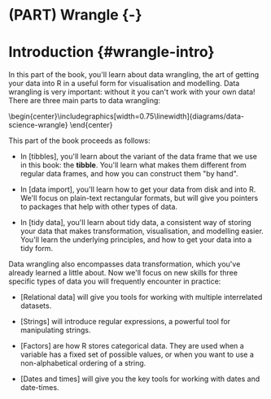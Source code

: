
# (PART) Wrangle {-}

# Introduction {#wrangle-intro}

In this part of the book, you'll learn about data wrangling, the art of getting your data into R in a useful form for visualisation and modelling. Data wrangling is very important: without it you can't work with your own data! There are three main parts to data wrangling:


\begin{center}\includegraphics[width=0.75\linewidth]{diagrams/data-science-wrangle} \end{center}

This part of the book proceeds as follows:

*   In [tibbles], you'll learn about the variant of the data frame that we use
    in this book: the __tibble__.  You'll learn what makes them different
    from regular data frames, and how you can construct them "by hand".

*   In [data import], you'll learn how to get your data from disk and into R.
    We'll focus on plain-text rectangular formats, but will give you pointers 
    to packages that help with other types of data.

*   In [tidy data], you'll learn about tidy data, a consistent way of storing
    your data that makes transformation, visualisation, and modelling easier.
    You'll learn the underlying principles, and how to get your data into a 
    tidy form.

Data wrangling also encompasses data transformation, which you've already learned a little about. Now we'll focus on new skills for three specific types of data you will frequently encounter in practice:

*   [Relational data] will give you tools for working with multiple
    interrelated datasets.
    
*   [Strings] will introduce regular expressions, a powerful tool for
    manipulating strings.

*   [Factors] are how R stores categorical data. They are used when a variable
    has a fixed set of possible values, or when you want to use a non-alphabetical
    ordering of a string.
    
*   [Dates and times] will give you the key tools for working with 
    dates and date-times.

